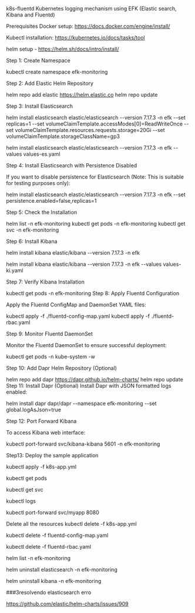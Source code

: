 k8s-fluentd
Kubernetes logging mechanism using EFK (Elastic search, Kibana and Fluentd)

Prerequisites
Docker setup: https://docs.docker.com/engine/install/

Kubectl installation: https://kubernetes.io/docs/tasks/tool

helm setup - https://helm.sh/docs/intro/install/


Step 1: Create Namespace

kubectl create namespace efk-monitoring

Step 2: Add Elastic Helm Repository

helm repo add elastic https://helm.elastic.co
helm repo update


Step 3: Install Elasticsearch


helm install elasticsearch elastic/elasticsearch --version 7.17.3 -n efk --set replicas=1 --set volumeClaimTemplate.accessModes[0]=ReadWriteOnce --set volumeClaimTemplate.resources.requests.storage=20Gi --set volumeClaimTemplate.storageClassName=gp3

helm install elasticsearch elastic/elasticsearch --version 7.17.3 -n efk --values values-es.yaml


Step 4: Install Elasticsearch with Persistence Disabled

If you want to disable persistence for Elasticsearch (Note: This is suitable for testing purposes only):

helm install elasticsearch elastic/elasticsearch --version 7.17.3 -n efk --set persistence.enabled=false,replicas=1

Step 5: Check the Installation

helm list -n efk-monitoring
kubectl get pods -n efk-monitoring
kubectl get svc -n efk-monitoring



Step 6: Install Kibana

helm install kibana elastic/kibana --version 7.17.3 -n efk

helm install kibana elastic/kibana --version 7.17.3 -n efk --values values-ki.yaml



Step 7: Verify Kibana Installation

kubectl get pods -n efk-monitoring
Step 8: Apply Fluentd Configuration

Apply the Fluentd ConfigMap and DaemonSet YAML files:

kubectl apply -f ./fluentd-config-map.yaml
kubectl apply -f ./fluentd-rbac.yaml

Step 9: Monitor Fluentd DaemonSet

Monitor the Fluentd DaemonSet to ensure successful deployment:

kubectl get pods -n kube-system -w

Step 10: Add Dapr Helm Repository (Optional)

helm repo add dapr https://dapr.github.io/helm-charts/
helm repo update
Step 11: Install Dapr (Optional) Install Dapr with JSON formatted logs enabled:

helm install dapr dapr/dapr --namespace efk-monitoring --set global.logAsJson=true

Step 12: Port Forward Kibana

To access Kibana web interface:

kubectl port-forward svc/kibana-kibana 5601 -n efk-monitoring

Step13: Deploy the sample application

kubectl apply -f k8s-app.yml

kubectl get pods

kubectl get svc

kubectl logs <pod-name>

kubectl port-forward svc/myapp 8080

Delete all the resources
kubectl delete -f k8s-app.yml

kubectl delete -f fluentd-config-map.yaml

kubectl delete -f fluentd-rbac.yaml

helm list -n efk-monitoring

helm uninstall elasticsearch -n efk-monitoring

helm uninstall kibana -n efk-monitoring

###3resolvendo elasticsearch erro


https://github.com/elastic/helm-charts/issues/909